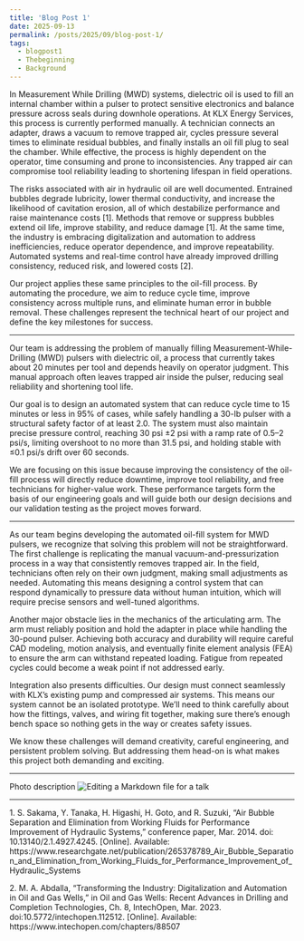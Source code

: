```yaml
---
title: 'Blog Post 1'
date: 2025-09-13
permalink: /posts/2025/09/blog-post-1/
tags:
  - blogpost1
  - Thebeginning
  - Background
---
```


In Measurement While Drilling (MWD) systems, dielectric oil is used to fill an internal chamber within a pulser to protect sensitive electronics and balance pressure across seals during downhole operations. At KLX Energy Services, this process is currently performed manually. A technician connects an adapter, draws a vacuum to remove trapped air, cycles pressure several times to eliminate residual bubbles, and finally installs an oil fill plug to seal the chamber. While effective, the process is highly dependent on the operator, time consuming and prone to inconsistencies. Any trapped air can compromise tool reliability leading to shortening lifespan in field operations.

The risks associated with air in hydraulic oil are well documented. Entrained bubbles degrade lubricity, lower thermal conductivity, and increase the likelihood of cavitation erosion, all of which destabilize performance and raise maintenance costs [1]. Methods that remove or suppress bubbles extend oil life, improve stability, and reduce damage [1]. At the same time, the industry is embracing digitalization and automation to address inefficiencies, reduce operator dependence, and improve repeatability. Automated systems and real-time control have already improved drilling consistency, reduced risk, and lowered costs [2].

Our project applies these same principles to the oil-fill process. By automating the procedure, we aim to reduce cycle time, improve consistency across multiple runs, and eliminate human error in bubble removal. These challenges represent the technical heart of our project and define the key milestones for success.

---

Our team is addressing the problem of manually filling Measurement-While-Drilling (MWD) pulsers with dielectric oil, a process that currently takes about 20 minutes per tool and depends heavily on operator judgment. This manual approach often leaves trapped air inside the pulser, reducing seal reliability and shortening tool life. 

Our goal is to design an automated system that can reduce cycle time to 15 minutes or less in 95% of cases, while safely handling a 30-lb pulser with a structural safety factor of at least 2.0. The system must also maintain precise pressure control, reaching 30 psi ±2 psi with a ramp rate of 0.5–2 psi/s, limiting overshoot to no more than 31.5 psi, and holding stable with ≤0.1 psi/s drift over 60 seconds. 

We are focusing on this issue because improving the consistency of the oil-fill process will directly reduce downtime, improve tool reliability, and free technicians for higher-value work. These performance targets form the basis of our engineering goals and will guide both our design decisions and our validation testing as the project moves forward.

---

As our team begins developing the automated oil-fill system for MWD pulsers, we recognize that solving this problem will not be straightforward. The first challenge is replicating the manual vacuum-and-pressurization process in a way that consistently removes trapped air. In the field, technicians often rely on their own judgment, making small adjustments as needed. Automating this means designing a control system that can respond dynamically to pressure data without human intuition, which will require precise sensors and well-tuned algorithms.

Another major obstacle lies in the mechanics of the articulating arm. The arm must reliably position and hold the adapter in place while handling the 30-pound pulser. Achieving both accuracy and durability will require careful CAD modeling, motion analysis, and eventually finite element analysis (FEA) to ensure the arm can withstand repeated loading. Fatigue from repeated cycles could become a weak point if not addressed early.

Integration also presents difficulties. Our design must connect seamlessly with KLX’s existing pump and compressed air systems. This means our system cannot be an isolated prototype. We’ll need to think carefully about how the fittings, valves, and wiring fit together, making sure there’s enough bench space so nothing gets in the way or creates safety issues.

We know these challenges will demand creativity, careful engineering, and persistent problem solving. But addressing them head-on is what makes this project both demanding and exciting.

---
Photo description
![Editing a Markdown file for a talk](/images/profile.png)

---
<p class="reference">1. S. Sakama, Y. Tanaka, H. Higashi, H. Goto, and R. Suzuki, “Air Bubble Separation and Elimination from Working Fluids for Performance Improvement of Hydraulic Systems,” conference paper, Mar. 2014. doi: 10.13140/2.1.4927.4245. [Online]. Available: https://www.researchgate.net/publication/265378789_Air_Bubble_Separation_and_Elimination_from_Working_Fluids_for_Performance_Improvement_of_Hydraulic_Systems</p>
<p class="reference">2. M. A. Abdalla, “Transforming the Industry: Digitalization and Automation in Oil and Gas Wells,” in Oil and Gas Wells: Recent Advances in Drilling and Completion Technologies, Ch. 8, IntechOpen, Mar. 2023. doi:10.5772/intechopen.112512. [Online]. Available: https://www.intechopen.com/chapters/88507</p>


